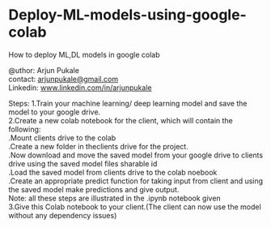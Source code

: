 # Deploy-ML-models-using-google-colab
How to deploy ML,DL models in google colab<br>

@uthor: Arjun Pukale<br>
contact: arjunpukale@gmail.com<br>
Linkedin: www.linkedin.com/in/arjunpukale<br>

Steps:
1.Train your machine learning/ deep learning model and save the model to your google drive.<br>
2.Create a new colab notebook for the client, which will contain the following:<br>
 .Mount clients drive to the colab<br>
 .Create a new folder in theclients drive for the project.<br>
 .Now download and move the saved model from your google drive to clients drive using the saved model files sharable id<br>
 .Load the saved model from clients drive to the colab noebook<br>
 .Create an appropriate predict function for taking input from client and using the saved model make predictions and give output.<br>
 Note: all these steps are illustrated in the .ipynb notebook given<br>
3.Give this Colab notebook to your client.(The client can now use the model without any dependency issues)<br>

